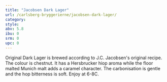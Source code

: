 ```yaml
---
title: "Jacobsen Dark Lager"
url: /carlsberg-bryggerierne/jacobsen-dark-lager/
category: 
style: 
abv: 5.8
ibu: 0
srm: 0
upc: 0
---
```

Original Dark Lager is brewed according to J.C. Jacobsen's original recipe. The colour is chestnut. It has a Hersbrucker hiop aroma while the floor malted Munich malt adds a caramel character. The carbonisation is gentle and the hop bitterness is soft. Enjoy at 6-8C.
